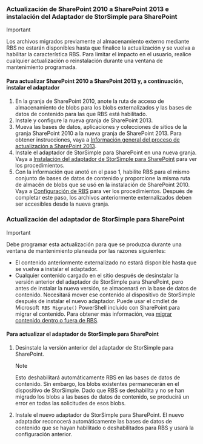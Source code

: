 <!--author=SharS last changed: 9/17/15-->

### Actualización de SharePoint 2010 a SharePoint 2013 e instalación del Adaptador de StorSimple para SharePoint
> [!IMPORTANT]
> Los archivos migrados previamente al almacenamiento externo mediante RBS no estarán disponibles hasta que finalice la actualización y se vuelva a habilitar la característica RBS. Para limitar el impacto en el usuario, realice cualquier actualización o reinstalación durante una ventana de mantenimiento programada.
> 
> 

#### Para actualizar SharePoint 2010 a SharePoint 2013 y, a continuación, instalar el adaptador
1. En la granja de SharePoint 2010, anote la ruta de acceso de almacenamiento de blobs para los blobs externalizados y las bases de datos de contenido para las que RBS está habilitado. 
2. Instale y configure la nueva granja de SharePoint 2013.
3. Mueva las bases de datos, aplicaciones y colecciones de sitios de la granja SharePoint 2010 a la nueva granja de SharePoint 2013. Para obtener instrucciones, vaya a [Información general del proceso de actualización a SharePoint 2013](https://technet.microsoft.com/library/cc262483.aspx).
4. Instale el adaptador de StorSimple para SharePoint en una nueva granja. Vaya a [Instalación del adaptador de StorSimple para SharePoint](#install-the-storsimple-adapter-for-sharepoint) para ver los procedimientos.
5. Con la información que anotó en el paso 1, habilite RBS para el mismo conjunto de bases de datos de contenido y proporcione la misma ruta de almacén de blobs que se usó en la instalación de SharePoint 2010. Vaya a [Configuración de RBS](#configure-rbs) para ver los procedimientos. Después de completar este paso, los archivos anteriormente externalizados deben ser accesibles desde la nueva granja.

### Actualización del adaptador de StorSimple para SharePoint
> [!IMPORTANT]
> Debe programar esta actualización para que se produzca durante una ventana de mantenimiento planeada por las razones siguientes:
> 
> * El contenido anteriormente externalizado no estará disponible hasta que se vuelva a instalar el adaptador.
> * Cualquier contenido cargado en el sitio después de desinstalar la versión anterior del adaptador de StorSimple para SharePoint, pero antes de instalar la nueva versión, se almacenará en la base de datos de contenido. Necesitará mover ese contenido al dispositivo de StorSimple después de instalar el nuevo adaptador. Puede usar el cmdlet de Microsoft` RBS Migrate()` PowerShell incluido con SharePoint para migrar el contenido. Para obtener más información, vea [migrar contenido dentro o fuera de RBS](https://technet.microsoft.com/library/ff628255.aspx).
> 
> 

#### Para actualizar el adaptador de StorSimple para SharePoint
1. Desinstale la versión anterior del adaptador de StorSimple para SharePoint.
   
   > [!NOTE]
   > Esto deshabilitará automáticamente RBS en las bases de datos de contenido. Sin embargo, los blobs existentes permanecerán en el dispositivo de StorSimple. Dado que RBS se deshabilita y no se han migrado los blobs a las bases de datos de contenido, se producirá un error en todas las solicitudes de esos blobs.
   > 
   > 
2. Instale el nuevo adaptador de StorSimple para SharePoint. El nuevo adaptador reconocerá automáticamente las bases de datos de contenido que se hayan habilitado o deshabilitados para RBS y usará la configuración anterior.

<!---HONumber=Oct15_HO3-->